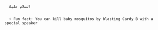 
<!DOCTYPE html>
<html>
    <br>
    <br>
  <body>
    <marquee></marquee>

      السلام عليك

      
      ⚡ Fun fact: You can kill baby mosquitos by blasting Cardy B with a special speaker
  </body>

</html>

<!---
red-Camel/red-Camel is a ✨ special ✨ repository because its `README.md` (this file) appears on your GitHub profile.
You can click the Preview link to take a look at your changes.
--->
